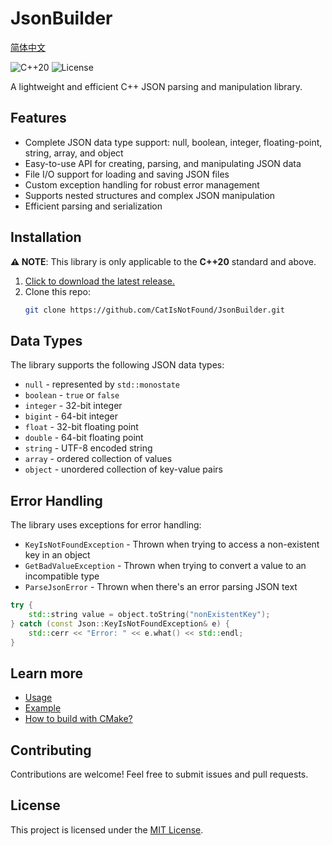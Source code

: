 # JsonBuilder

[简体中文](README_zh.md)

![C++20](https://img.shields.io/badge/C%2B%2B-20-blue.svg) ![License](https://img.shields.io/badge/License-MIT-green.svg)

A lightweight and efficient C++ JSON parsing and manipulation library.

## Features

- Complete JSON data type support: null, boolean, integer, floating-point, string, array, and object
- Easy-to-use API for creating, parsing, and manipulating JSON data
- File I/O support for loading and saving JSON files
- Custom exception handling for robust error management
- Supports nested structures and complex JSON manipulation
- Efficient parsing and serialization

## Installation

**⚠️ NOTE**: This library is only applicable to the **C++20** standard and above.

1. [Click to download the latest release.](https://github.com/CatIsNotFound/JsonBuilder/releases/latest)
2. Clone this repo:
   ```bash
   git clone https://github.com/CatIsNotFound/JsonBuilder.git
   ```

## Data Types

The library supports the following JSON data types:

- `null` - represented by `std::monostate`
- `boolean` - `true` or `false`
- `integer` - 32-bit integer
- `bigint` - 64-bit integer
- `float` - 32-bit floating point
- `double` - 64-bit floating point
- `string` - UTF-8 encoded string
- `array` - ordered collection of values
- `object` - unordered collection of key-value pairs

## Error Handling

The library uses exceptions for error handling:

- `KeyIsNotFoundException` - Thrown when trying to access a non-existent key in an object
- `GetBadValueException` - Thrown when trying to convert a value to an incompatible type
- `ParseJsonError` - Thrown when there's an error parsing JSON text

```cpp
try {
    std::string value = object.toString("nonExistentKey");
} catch (const Json::KeyIsNotFoundException& e) {
    std::cerr << "Error: " << e.what() << std::endl;
}
```

## Learn more

- [Usage](docs/usage.md)
- [Example](docs/example.md)
- [How to build with CMake?](docs/cmake-build.md)

## Contributing

Contributions are welcome! Feel free to submit issues and pull requests.

## License

This project is licensed under the [MIT License](LICENSE).